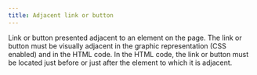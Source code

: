 ```yaml
---
title: Adjacent link or button
---
```


Link or button presented adjacent to an element on the page. The link or button must be visually adjacent in the graphic representation (CSS enabled) and in the HTML code. In the HTML code, the link or button must be located just before or just after the element to which it is adjacent.
